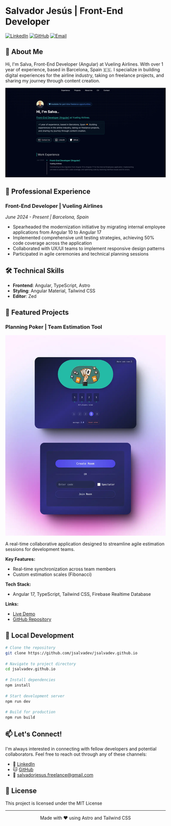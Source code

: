 # Salvador Jesús | Front-End Developer

[![LinkedIn](https://img.shields.io/badge/-LinkedIn-0A66C2?style=flat&logo=linkedin&logoColor=white)](https://www.linkedin.com/in/jsalvadev/)
[![GitHub](https://img.shields.io/badge/-GitHub-181717?style=flat&logo=github&logoColor=white)](https://github.com/jsalvadev)
[![Email](https://img.shields.io/badge/-Email-EA4335?style=flat&logo=gmail&logoColor=white)](mailto:salvadorjesus.freelance@gmail.com)

## 🚀 About Me

Hi, I'm Salva, Front-End Developer (Angular) at Vueling Airlines. With over 1 year of experience, based in Barcelona, Spain 🇪🇸. I specialize in building digital experiences for the airline industry, taking on freelance projects, and sharing my journey through content creation.

![Portfolio Preview](public/screenshots/preview-desktop.webp)

## 💼 Professional Experience

### Front-End Developer | Vueling Airlines

_June 2024 - Present | Barcelona, Spain_

- Spearheaded the modernization initiative by migrating internal employee applications from Angular 10 to Angular 17
- Implemented comprehensive unit testing strategies, achieving 50% code coverage across the application
- Collaborated with UX/UI teams to implement responsive design patterns
- Participated in agile ceremonies and technical planning sessions

## 🛠️ Technical Skills

- **Frontend**: Angular, TypeScript, Astro
- **Styling**: Angular Material, Tailwind CSS
- **Editor**: Zed

## 🎯 Featured Projects

### Planning Poker | Team Estimation Tool

![Planning Poker Preview](public/project1.webp)

A real-time collaborative application designed to streamline agile estimation sessions for development teams.

**Key Features:**

- Real-time synchronization across team members
- Custom estimation scales (Fibonacci)

**Tech Stack:**

- Angular 17, TypeScript, Tailwind CSS, Firebase Realtime Database

**Links:**

- [Live Demo](https://pppeople.vercel.app/welcome)
- [GitHub Repository](https://github.com/gallianoms/pppeople)

## 🚀 Local Development

```bash
# Clone the repository
git clone https://github.com/jsalvadev/jsalvadev.github.io

# Navigate to project directory
cd jsalvadev.github.io

# Install dependencies
npm install

# Start development server
npm run dev

# Build for production
npm run build
```

## 📫 Let's Connect!

I'm always interested in connecting with fellow developers and potential collaborators. Feel free to reach out through any of these channels:

- 💼 [LinkedIn](https://linkedin.com/in/jsalvadev)
- 🐱 [GitHub](https://github.com/jsalvadev)
- 📧 [salvadorjesus.freelance@gmail.com](mailto:salvadorjesus.freelance@gmail.com)

## 📄 License

This project is licensed under the MIT License

---

<p align="center">Made with ♥ using Astro and Tailwind CSS</p>
